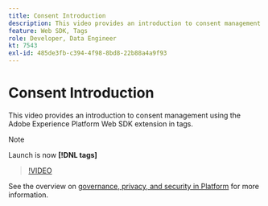```yaml
---
title: Consent Introduction
description: This video provides an introduction to consent management using the Adobe Experience Platform Web SDK extension in Adobe Experience Platform Launch.
feature: Web SDK, Tags
role: Developer, Data Engineer
kt: 7543
exl-id: 485de3fb-c394-4f98-8bd8-22b88a4a9f93
---
```

# Consent Introduction

This video provides an introduction to consent management using the Adobe Experience Platform Web SDK extension in tags.

>[!NOTE]
>
> Launch is now **[!DNL tags]**

>[!VIDEO](https://video.tv.adobe.com/v/332693/?quality=12&learn=on)

See the overview on [governance, privacy, and security in Platform](https://experienceleague.adobe.com/docs/experience-platform/landing/governance-privacy-security/overview.html?lang=en#consent) for more information.
